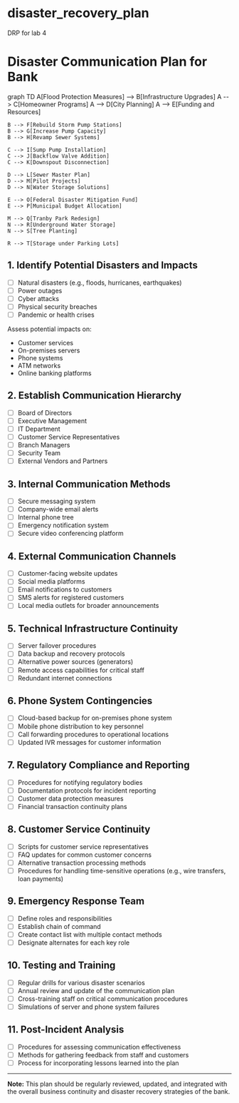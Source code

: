 # disaster_recovery_plan
DRP for lab 4

# Disaster Communication Plan for Bank

graph TD
    A[Flood Protection Measures] --> B[Infrastructure Upgrades]
    A --> C[Homeowner Programs]
    A --> D[City Planning]
    A --> E[Funding and Resources]

    B --> F[Rebuild Storm Pump Stations]
    B --> G[Increase Pump Capacity]
    B --> H[Revamp Sewer Systems]

    C --> I[Sump Pump Installation]
    C --> J[Backflow Valve Addition]
    C --> K[Downspout Disconnection]

    D --> L[Sewer Master Plan]
    D --> M[Pilot Projects]
    D --> N[Water Storage Solutions]

    E --> O[Federal Disaster Mitigation Fund]
    E --> P[Municipal Budget Allocation]

    M --> Q[Tranby Park Redesign]
    N --> R[Underground Water Storage]
    N --> S[Tree Planting]

    R --> T[Storage under Parking Lots]

## 1. Identify Potential Disasters and Impacts

- [ ] Natural disasters (e.g., floods, hurricanes, earthquakes)
- [ ] Power outages
- [ ] Cyber attacks
- [ ] Physical security breaches
- [ ] Pandemic or health crises

Assess potential impacts on:
- Customer services
- On-premises servers
- Phone systems
- ATM networks
- Online banking platforms

## 2. Establish Communication Hierarchy

- [ ] Board of Directors
- [ ] Executive Management
- [ ] IT Department
- [ ] Customer Service Representatives
- [ ] Branch Managers
- [ ] Security Team
- [ ] External Vendors and Partners

## 3. Internal Communication Methods

- [ ] Secure messaging system
- [ ] Company-wide email alerts
- [ ] Internal phone tree
- [ ] Emergency notification system
- [ ] Secure video conferencing platform

## 4. External Communication Channels

- [ ] Customer-facing website updates
- [ ] Social media platforms
- [ ] Email notifications to customers
- [ ] SMS alerts for registered customers
- [ ] Local media outlets for broader announcements

## 5. Technical Infrastructure Continuity

- [ ] Server failover procedures
- [ ] Data backup and recovery protocols
- [ ] Alternative power sources (generators)
- [ ] Remote access capabilities for critical staff
- [ ] Redundant internet connections

## 6. Phone System Contingencies

- [ ] Cloud-based backup for on-premises phone system
- [ ] Mobile phone distribution to key personnel
- [ ] Call forwarding procedures to operational locations
- [ ] Updated IVR messages for customer information

## 7. Regulatory Compliance and Reporting

- [ ] Procedures for notifying regulatory bodies
- [ ] Documentation protocols for incident reporting
- [ ] Customer data protection measures
- [ ] Financial transaction continuity plans

## 8. Customer Service Continuity

- [ ] Scripts for customer service representatives
- [ ] FAQ updates for common customer concerns
- [ ] Alternative transaction processing methods
- [ ] Procedures for handling time-sensitive operations (e.g., wire transfers, loan payments)

## 9. Emergency Response Team

- [ ] Define roles and responsibilities
- [ ] Establish chain of command
- [ ] Create contact list with multiple contact methods
- [ ] Designate alternates for each key role

## 10. Testing and Training

- [ ] Regular drills for various disaster scenarios
- [ ] Annual review and update of the communication plan
- [ ] Cross-training staff on critical communication procedures
- [ ] Simulations of server and phone system failures

## 11. Post-Incident Analysis

- [ ] Procedures for assessing communication effectiveness
- [ ] Methods for gathering feedback from staff and customers
- [ ] Process for incorporating lessons learned into the plan

---

**Note:** This plan should be regularly reviewed, updated, and integrated with the overall business continuity and disaster recovery strategies of the bank.
